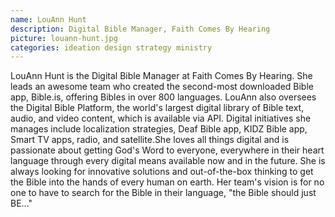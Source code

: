 ```yaml
---
name: LouAnn Hunt
description: Digital Bible Manager, Faith Comes By Hearing
picture: louann-hunt.jpg 
categories: ideation design strategy ministry
---
```


<p>
LouAnn Hunt is the Digital Bible Manager at Faith Comes By Hearing. She leads an awesome team who created the second-most downloaded Bible app, Bible.is, offering Bibles in over 800 languages. LouAnn also oversees the Digital Bible Platform, the world's largest digital library of Bible text, audio, and video content, which is available via API. Digital initiatives she manages include localization strategies, Deaf Bible app, KIDZ Bible app, Smart TV apps, radio, and satellite.She loves all things digital and is passionate about getting God's Word to everyone, everywhere in their heart language through every digital means available now and in the future. She is always looking for innovative solutions and out-of-the-box thinking to get the Bible into the hands of every human on earth. Her team's vision is for no one to have to search for the Bible in their language, "the Bible should just BE..."
</p>